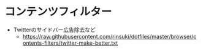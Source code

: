 # コンテンツフィルター

* Twitterのサイドバー広告除去など
  * <https://raw.githubusercontent.com/rinsuki/dotfiles/master/browser/contents-filters/twitter-make-better.txt>
